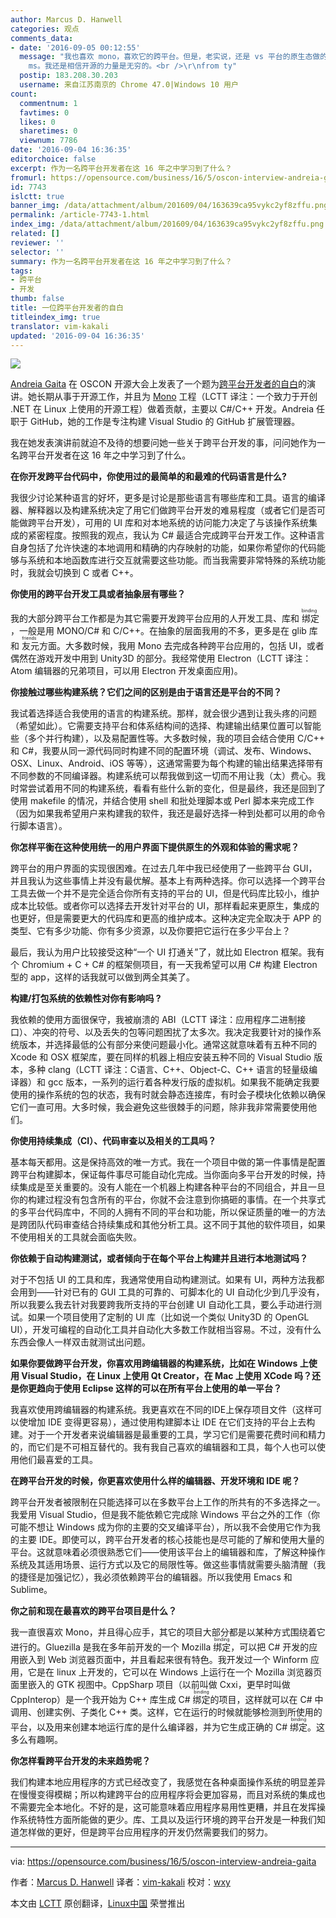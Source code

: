 ```yaml
---
author: Marcus D. Hanwell
categories: 观点
comments_data:
- date: '2016-09-05 00:12:55'
  message: "我也喜欢 mono，喜欢它的跨平台。但是，老实说，还是 vs 平台的原生态做的比较好，什么库文件都不缺。也许 ms 这么做是把很多人惯坏了，这也造成了很多人离不开
    ms。我还是相信开源的力量是无穷的。<br />\r\nfrom ty"
  postip: 183.208.30.203
  username: 来自江苏南京的 Chrome 47.0|Windows 10 用户
count:
  commentnum: 1
  favtimes: 0
  likes: 0
  sharetimes: 0
  viewnum: 7786
date: '2016-09-04 16:36:35'
editorchoice: false
excerpt: 作为一名跨平台开发者在这 16 年之中学习到了什么？
fromurl: https://opensource.com/business/16/5/oscon-interview-andreia-gaita
id: 7743
islctt: true
banner_img: /data/attachment/album/201609/04/163639ca95vykc2yf8zffu.png
permalink: /article-7743-1.html
index_img: /data/attachment/album/201609/04/163639ca95vykc2yf8zffu.png.thumb.jpg
related: []
reviewer: ''
selector: ''
summary: 作为一名跨平台开发者在这 16 年之中学习到了什么？
tags:
- 跨平台
- 开发
thumb: false
title: 一位跨平台开发者的自白
titleindex_img: true
translator: vim-kakali
updated: '2016-09-04 16:36:35'
---
```


![](/data/attachment/album/201609/04/163639ca95vykc2yf8zffu.png)


[Andreia Gaita](https://twitter.com/sh4na) 在 OSCON 开源大会上发表了一个题为[跨平台开发者的自白](http://conferences.oreilly.com/oscon/open-source-us/public/schedule/detail/48702)的演讲。她长期从事于开源工作，并且为 [Mono](http://www.mono-project.com/) 工程（LCTT 译注：一个致力于开创 .NET 在 Linux 上使用的开源工程）做着贡献，主要以 C#/C++ 开发。Andreia 任职于 GitHub，她的工作是专注构建 Visual Studio 的 GitHub 扩展管理器。


我在她发表演讲前就迫不及待的想要问她一些关于跨平台开发的事，问问她作为一名跨平台开发者在这 16 年之中学习到了什么。


**在你开发跨平台代码中，你使用过的最简单的和最难的代码语言是什么?**


我很少讨论某种语言的好坏，更多是讨论是那些语言有哪些库和工具。语言的编译器、解释器以及构建系统决定了用它们做跨平台开发的难易程度（或者它们是否可能做跨平台开发），可用的 UI 库和对本地系统的访问能力决定了与该操作系统集成的紧密程度。按照我的观点，我认为 C# 最适合完成跨平台开发工作。这种语言自身包括了允许快速的本地调用和精确的内存映射的功能，如果你希望你的代码能够与系统和本地函数库进行交互就需要这些功能。而当我需要非常特殊的系统功能时，我就会切换到 C 或者 C++。


**你使用的跨平台开发工具或者抽象层有哪些？**


我的大部分跨平台工作都是为其它需要开发跨平台应用的人开发工具、库和<ruby> 绑定 <rp>  （ </rp> <rt>  binding </rt> <rp>  ） </rp></ruby>，一般是用 MONO/C# 和 C/C++。在抽象的层面我用的不多，更多是在 glib 库和<ruby> 友元 <rp>  （ </rp> <rt>  friends </rt> <rp>  ） </rp></ruby>方面。大多数时候，我用 Mono 去完成各种跨平台应用的，包括 UI，或者偶然在游戏开发中用到 Unity3D 的部分。我经常使用 Electron（LCTT 译注：Atom 编辑器的兄弟项目，可以用 Electron 开发桌面应用)。


**你接触过哪些构建系统？它们之间的区别是由于语言还是平台的不同？**


我试着选择适合我使用的语言的构建系统。那样，就会很少遇到让我头疼的问题（希望如此）。它需要支持平台和体系结构间的选择、构建输出结果位置可以智能些（多个并行构建），以及易配置性等。大多数时候，我的项目会结合使用 C/C++ 和 C#，我要从同一源代码同时构建不同的配置环境（调试、发布、Windows、OSX、Linux、Android、iOS 等等），这通常需要为每个构建的输出结果选择带有不同参数的不同编译器。构建系统可以帮我做到这一切而不用让我（太）费心。我时常尝试着用不同的构建系统，看看有些什么新的变化，但是最终，我还是回到了使用 makefile 的情况，并结合使用 shell 和批处理脚本或 Perl 脚本来完成工作（因为如果我希望用户来构建我的软件，我还是最好选择一种到处都可以用的命令行脚本语言）。


**你怎样平衡在这种使用统一的用户界面下提供原生的外观和体验的需求呢？**


跨平台的用户界面的实现很困难。在过去几年中我已经使用了一些跨平台 GUI，并且我认为这些事情上并没有最优解。基本上有两种选择。你可以选择一个跨平台工具去做一个并不是完全适合你所有支持的平台的 UI，但是代码库比较小，维护成本比较低。或者你可以选择去开发针对平台的 UI，那样看起来更原生，集成的也更好，但是需要更大的代码库和更高的维护成本。这种决定完全取决于 APP 的类型、它有多少功能、你有多少资源，以及你要把它运行在多少平台上？


最后，我认为用户比较接受这种“一个 UI 打通关”了，就比如 Electron 框架。我有个 Chromium + C + C# 的框架侧项目，有一天我希望可以用 C# 构建 Electron 型的 app，这样的话我就可以做到两全其美了。


**构建/打包系统的依赖性对你有影响吗 ?**


我依赖的使用方面很保守，我被崩溃的 ABI（LCTT 译注：应用程序二进制接口）、冲突的符号、以及丢失的包等问题困扰了太多次。我决定我要针对的操作系统版本，并选择最低的公有部分来使问题最小化。通常这就意味着有五种不同的 Xcode 和 OSX 框架库，要在同样的机器上相应安装五种不同的 Visual Studio 版本，多种 clang（LCTT 译注：C语言、C++、Object-C、C++ 语言的轻量级编译器）和 gcc 版本，一系列的运行着各种发行版的虚拟机。如果我不能确定我要使用的操作系统的包的状态，我有时就会静态连接库，有时会子模块化依赖以确保它们一直可用。大多时候，我会避免这些很棘手的问题，除非我非常需要使用他们。


**你使用持续集成（CI）、代码审查以及相关的工具吗？**


基本每天都用。这是保持高效的唯一方式。我在一个项目中做的第一件事情是配置跨平台构建脚本，保证每件事尽可能自动化完成。当你面向多平台开发的时候，持续集成是至关重要的。没有人能在一个机器上构建各种平台的不同组合，并且一旦你的构建过程没有包含所有的平台，你就不会注意到你搞砸的事情。在一个共享式的多平台代码库中，不同的人拥有不同的平台和功能，所以保证质量的唯一的方法是跨团队代码审查结合持续集成和其他分析工具。这不同于其他的软件项目，如果不使用相关的工具就会面临失败。


**你依赖于自动构建测试，或者倾向于在每个平台上构建并且进行本地测试吗？**


对于不包括 UI 的工具和库，我通常使用自动构建测试。如果有 UI，两种方法我都会用到——针对已有的 GUI 工具的可靠的、可脚本化的 UI 自动化少到几乎没有，所以我要么我去针对我要跨我所支持的平台创建 UI 自动化工具，要么手动进行测试。如果一个项目使用了定制的 UI 库（比如说一个类似 Unity3D 的 OpenGL UI），开发可编程的自动化工具并自动化大多数工作就相当容易。不过，没有什么东西会像人一样双击就测试出问题。


**如果你要做跨平台开发，你喜欢用跨编辑器的构建系统，比如在 Windows 上使用 Visual Studio，在 Linux 上使用 Qt Creator，在 Mac 上使用 XCode 吗？还是你更趋向于使用 Eclipse 这样的可以在所有平台上使用的单一平台？**


我喜欢使用跨编辑器的构建系统。我更喜欢在不同的IDE上保存项目文件（这样可以使增加 IDE 变得更容易），通过使用构建脚本让 IDE 在它们支持的平台上去构建。对于一个开发者来说编辑器是最重要的工具，学习它们是需要花费时间和精力的，而它们是不可相互替代的。我有我自己喜欢的编辑器和工具，每个人也可以使用他们最喜爱的工具。


**在跨平台开发的时候，你更喜欢使用什么样的编辑器、开发环境和 IDE 呢？**


跨平台开发者被限制在只能选择可以在多数平台上工作的所共有的不多选择之一。我爱用 Visual Studio，但是我不能依赖它完成除 Windows 平台之外的工作（你可能不想让 Windows 成为你的主要的交叉编译平台），所以我不会使用它作为我的主要 IDE。即使可以，跨平台开发者的核心技能也是尽可能的了解和使用大量的平台。这就意味着必须很熟悉它们——使用该平台上的编辑器和库，了解这种操作系统及其适用场景、运行方式以及它的局限性等。做这些事情就需要头脑清醒（我的捷径是加强记忆），我必须依赖跨平台的编辑器。所以我使用 Emacs 和 Sublime。


**你之前和现在最喜欢的跨平台项目是什么？**


我一直很喜欢 Mono，并且得心应手，其它的项目大部分都是以某种方式围绕着它进行的。Gluezilla 是我在多年前开发的一个 Mozilla <ruby> 绑定 <rp>  （ </rp> <rt>  binding </rt> <rp>  ） </rp></ruby>，可以把 C# 开发的应用嵌入到 Web 浏览器页面中，并且看起来很有特色。我开发过一个 Winform 应用，它是在 linux 上开发的，它可以在 Windows 上运行在一个 Mozilla 浏览器页面里嵌入的 GTK 视图中。CppSharp 项目（以前叫做 Cxxi，更早时叫做 CppInterop）是一个我开始为 C++ 库生成 C# <ruby> 绑定 <rp>  （ </rp> <rt>  binding </rt> <rp>  ） </rp></ruby>的项目，这样就可以在 C# 中调用、创建实例、子类化 C++ 类。这样，它在运行的时候就能够检测到所使用的平台，以及用来创建本地运行库的是什么编译器，并为它生成正确的 C# <ruby> 绑定 <rp>  （ </rp> <rt>  binding </rt> <rp>  ） </rp></ruby>。这多么有趣啊。


**你怎样看跨平台开发的未来趋势呢？**


我们构建本地应用程序的方式已经改变了，我感觉在各种桌面操作系统的明显差异在慢慢变得模糊；所以构建跨平台的应用程序将会更加容易，而且对系统的集成也不需要完全本地化。不好的是，这可能意味着应用程序易用性更糟，并且在发挥操作系统特性方面所能做的更少。库、工具以及运行环境的跨平台开发是一种我们知道怎样做的更好，但是跨平台应用程序的开发仍然需要我们的努力。




---


via: <https://opensource.com/business/16/5/oscon-interview-andreia-gaita>


作者：[Marcus D. Hanwell](https://opensource.com/users/mhanwell)  译者：[vim-kakali](https://github.com/vim-kakali) 校对：[wxy](https://github.com/wxy)


本文由 [LCTT](https://github.com/LCTT/TranslateProject) 原创翻译，[Linux中国](https://linux.cn/) 荣誉推出
